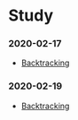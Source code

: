 # Study
### 2020-02-17
- [Backtracking](https://leetcode.com/explore/learn/card/recursion-ii/472/backtracking/2654/)

### 2020-02-19
- [Backtracking](https://leetcode.com/explore/learn/card/recursion-ii/472/backtracking/2794/)
